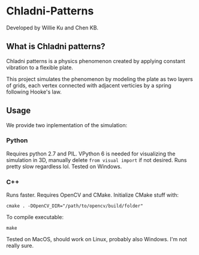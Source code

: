# Chladni-Patterns
Developed by Willie Ku and Chen KB.
## What is Chladni patterns?
Chladni patterns is a physics phenomenon created by applying constant vibration to a flexible plate.  

This project simulates the phenomenon by modeling the plate as two layers of grids, each vertex connected with adjacent verticies by a spring following Hooke's law. 
## Usage
We provide two inplementation of the simulation:
### Python
Requires python 2.7 and PIL. VPython 6 is needed for visualizing the simulation in 3D, manually delete `from visual import` if not desired. Runs pretty slow regardless lol.
Tested on Windows.
### C++
Runs faster. 
Requires OpenCV and CMake. Initialize CMake stuff with: 

    cmake . -DOpenCV_DIR="/path/to/opencv/build/folder"

To compile executable:

    make

Tested on MacOS, should work on Linux, probably also Windows. I'm not really sure. 


